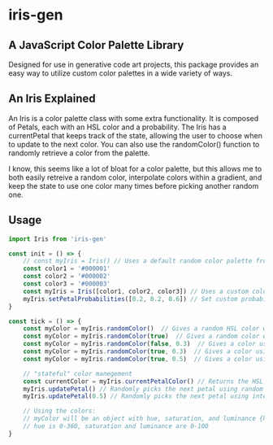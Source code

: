 # iris-gen

## A JavaScript Color Palette Library

Designed for use in generative code art projects, this package provides an easy way to utilize custom color palettes in a wide variety of ways. 

## An Iris Explained
An Iris is a color palette class with some extra functionality. It is composed of Petals, each with an HSL color and a probability. The Iris has a currentPetal that keeps track of the state, allowing the user to choose when to update to the next color. You can also use the randomColor() function to randomly retrieve a color from the palette.

I know, this seems like a lot of bloat for a color palette, but this allows me to both easily retreive a random color, interpolate colors within a gradient, and keep the state to use one color many times before picking another random one.

## Usage

```javascript
import Iris from 'iris-gen'

const init = () => {
    // const myIris = Iris() // Uses a default random color palette from Iris
    const color1 = '#000001'
    const color2 = '#000002'
    const color3 = '#000003'
    const myIris = Iris([color1, color2, color3]) // Uses a custom color palette
    myIris.setPetalProbabilities([0.2, 0.2, 0.6]) // Set custom probabilities if you want to use them later on
}

const tick = () => {
    const myColor = myIris.randomColor()  // Gives a random HSL color with even probabilities
    const myColor = myIris.randomColor(true)  // Gives a random color using custom probabilities
    const myColor = myIris.randomColor(false, 0.3)  // Gives a color using the interpolation value and even distribution (<0.33 is color1, 0.33-0.66 is color2, >= 0.66 is color3)
    const myColor = myIris.randomColor(true, 0.3)  // Gives a color using the interpolation value and custom probabilities (in this example, color2)
    const myColor = myIris.randomColor(true, 0.5)  // Gives a color using the interpolation value and custom probabilities (in this example, color3)

    // "stateful" color manegement
    const currentColor = myIris.currentPetalColor() // Returns the HSL color of the current petal (starts off as color1)
    myIris.updatePetal() // Randomly picks the next petal using random number and custom probabilities
    myIris.updatePetal(0.5) // Randomly picks the next petal using interpolation value and custom probabilities (setting it to color3 in this example)

    // Using the colors:
    // myColor will be an object with hue, saturation, and luminance {h, s, l}
    // hue is 0-360, saturation and luminance are 0-100
}
```
